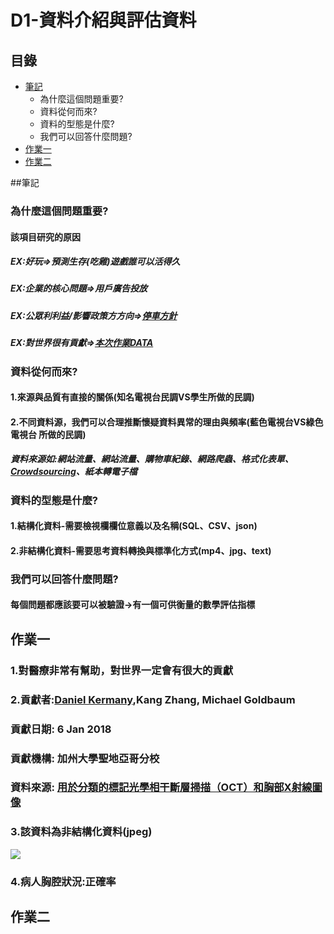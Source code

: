 # D1-資料介紹與評估資料
## 目錄
* [筆記](#筆記)
	* 為什麼這個問題重要?
	* 資料從何而來?
	* 資料的型態是什麼?
	* 我們可以回答什麼問題?
* [作業一](#作業一)
* [作業二](#作業二)

##筆記
### 為什麼這個問題重要?
#### 該項目研究的原因
##### EX:好玩=>預測生存(吃雞)遊戲誰可以活得久
##### EX:企業的核⼼問題=>用戶廣告投放
##### EX:公眾利利益/影響政策⽅方向=>[停車方針](https://www.kaggle.com/new-york-city/nyc-parking-tickets/home)
##### EX:對世界很有貢獻=>[本次作業DATA](https://www.kaggle.com/paultimothymooney/chest-xray-pneumonia)
### 資料從何而來?
#### 1.來源與品質有直接的關係(知名電視台民調VS學生所做的民調)
#### 2.不同資料源，我們可以合理推斷懷疑資料異常的理由與頻率(藍色電視台VS綠色電視台 所做的民調)
##### 資料來源如:網站流量、網站流量、購物車紀錄、網路爬蟲、格式化表單、[Crowdsourcing](https://en.wikipedia.org/wiki/Crowdsourcing)、紙本轉電子檔
### 資料的型態是什麼?
#### 1.結構化資料-需要檢視欄欄位意義以及名稱(SQL、CSV、json)
#### 2.非結構化資料-需要思考資料轉換與標準化方式(mp4、jpg、text)
### 我們可以回答什麼問題?
#### 每個問題都應該要可以被驗證→有一個可供衡量的數學評估指標
## 作業一
### 1.對醫療非常有幫助，對世界一定會有很大的貢獻
### 2.貢獻者:[Daniel Kermany](https://www.mendeley.com/profiles/daniel-kermany2/),Kang Zhang,  Michael Goldbaum
###   貢獻日期: 6 Jan 2018 
###   貢獻機構: 加州大學聖地亞哥分校
###   資料來源: [用於分類的標記光學相干斷層掃描（OCT）和胸部X射線圖像](https://data.mendeley.com/datasets/rscbjbr9sj/2)
### 3.該資料為非結構化資料(jpeg)
![](https://i.imgur.com/jZqpV51.png)
### 4.病人胸腔狀況:正確率
## 作業二
